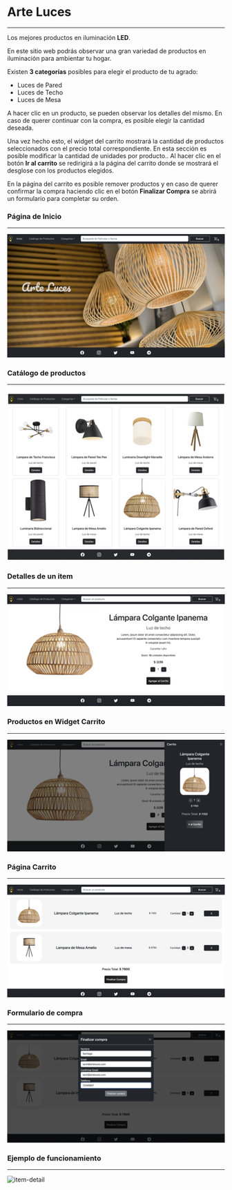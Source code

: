 # Arte Luces
---
Los mejores productos en iluminación **LED**.

En este sitio web podrás observar una gran variedad de productos en iluminación para ambientar tu hogar. 

Existen **3 categorías** posibles para elegir el producto de tu agrado: 

- Luces de Pared
- Luces de Techo
- Luces de Mesa

A hacer clic en un producto, se pueden observar los detalles del mismo. En caso de querer continuar con la compra, es posible elegir la cantidad deseada.

Una vez hecho esto, el widget del carrito mostrará la cantidad de productos seleccionados con el precio total correspondiente. En esta sección es posible modificar la cantidad de unidades por producto.. Al hacer clic en el botón **Ir al carrito** se redirigirá a la página del carrito donde se mostrará el desglose con los productos elegidos.

En la página del carrito es posible remover productos y en caso de querer confirmar la compra haciendo clic en el botón **Finalizar Compra** se abrirá un formulario para completar su orden. 


### Página de Inicio
---
![img-inicio](src/public/assets/imagenes/inicioWeb.jpg)

### Catálogo de productos
---
![img-catalogo](src/public/assets/imagenes/catalogo.jpg)

### Detalles de un item 
---
![item-detail](src/public/assets/imagenes/item-detail.jpg)

### Productos en Widget Carrito 
---
![item-detail](src/public/assets/imagenes/widget-carrito.jpg)

### Página Carrito 
---
![item-detail](src/public/assets/imagenes/carrito-page.jpg)

### Formulario de compra 
---
![item-detail](src/public/assets/imagenes/Form-page.jpg)


### Ejemplo de funcionamiento
---

![item-detail](src/public/assets/gif/ArteLuces.gif)


